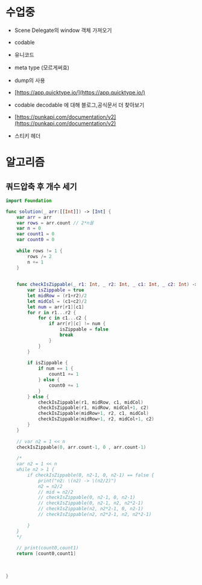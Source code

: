 # 수업중

- Scene Delegate의 window 객체 가져오기

- codable
- 유니코드
- meta type (모르게써효)

- dump의 사용
- [https://app.quicktype.io/](https://app.quicktype.io/)
- codable decodable 에 대해 블로그,공식문서 더 찾아보기
- [https://punkapi.com/documentation/v2](https://punkapi.com/documentation/v2)
- 스티키 헤더

# 알고리즘

## 쿼드압축 후 개수 세기

```swift
import Foundation

func solution(_ arr:[[Int]]) -> [Int] {
    var arr = arr
    var rows = arr.count // 2*n꼴
    var n = 0
    var count1 = 0
    var count0 = 0
    
    while rows != 1 {
        rows /= 2
        n += 1
    }
    
    
    func checkIsZippable(_ r1: Int, _ r2: Int, _ c1: Int, _ c2: Int) -> Void {
        var isZippable = true
        let midRow = (r1+r2)/2
        let midCol = (c1+c2)/2
        let num = arr[r1][c1]
        for r in r1...r2 {
            for c in c1...c2 {
                if arr[r][c] != num {
                    isZippable = false
                    break
                }
            }
        }
        
        if isZippable {
            if num == 1 {
                count1 += 1
            } else {
                count0 += 1
            }
        } else {
            checkIsZippable(r1, midRow, c1, midCol)   
            checkIsZippable(r1, midRow, midCol+1, c2) 
            checkIsZippable(midRow+1, r2, c1, midCol)  
            checkIsZippable(midRow+1, r2, midCol+1, c2) 
        }
    }
    
    // var n2 = 1 << n
    checkIsZippable(0, arr.count-1, 0 , arr.count-1)
    
    /*
    var n2 = 1 << n
    while n2 > 1 {
        if checkIsZippable(0, n2-1, 0, n2-1) == false {
            print("n2: \(n2) -> \(n2/2)")
            n2 = n2/2
            // mid = n2/2
            // checkIsZippable(0, n2-1, 0, n2-1)
            // checkIsZippable(0, n2-1, n2, n2*2-1)
            // checkIsZippable(n2, n2*2-1, 0, n2-1)
            // checkIsZippable(n2, n2*2-1, n2, n2*2-1)
            
        }
    }
    */
    
    // print(count0,count1)
    return [count0,count1]
    
   
    
}
```
